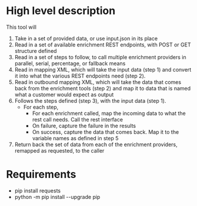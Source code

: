 # High level description

This tool will 
1. Take in a set of provided data, or use input.json in its place
2. Read in a set of available enrichment REST endpoints, with POST or GET structure defined
3. Read in a set of steps to follow, to call multiple enrichment providers in parallel, serial, percentage,
or fallback means
4. Read in mapping XML, which will take the input data (step 1) and convert it into what the various REST endpoints
need (step 2).
5. Read in outbound mapping XML, which will take the data that comes back from the enrichment tools (step 2) and map
it to data that is named what a customer would expect as output
6. Follows the steps defined (step 3), with the input data (step 1).
   - For each step, 
      - For each enrichment called, map the incoming data to what the rest call needs.  Call the rest interface
      - On failure, capture the failure in the results
      - On success, capture the data that comes back. Map it to the variable names as defined in step 5
7. Return back the set of data from each of the enrichment providers, remapped as requested, to the caller

# Requirements
* pip install requests
* python -m pip install --upgrade pip
